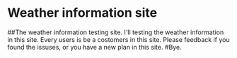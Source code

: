 # Weather information site
##The weather information testing site.
I'll testing the weather information in this site.
Every users is be a costomers in this site.
Please feedback if you found the issuses, or you have a new plan in this site.
#Bye.
